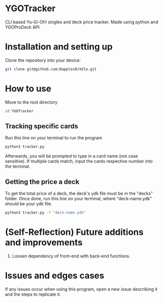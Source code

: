 # YGOTracker
CLI based Yu-Gi-Oh! singles and deck price tracker. Made using python and YGOProDeck API.

# Installation and setting up
Clone the repository into your device:
```sh
git clone git@github.com:Dapples0/Xdle.git
```

# How to use
Move to the root directory
```sh
cd YGOTracker
```

## Tracking specific cards
Run this line on your terminal to run the program
```sh
python3 tracker.py
```
Afterwards, you will be prompted to type in a card name (not case sensitive). If multiple cards match, input the cards respective number into the terminal.

## Getting the price a deck
To get the total price of a deck, the deck's ydk file must be in the "decks" folder. Once done, run this line on your terminal, where "deck-name.ydk" should be your ydk file.
```sh
python3 tracker.py -f "deck-name.ydk"
```

# (Self-Reflection) Future additions and improvements
1. Loosen dependency of front-end with back-end functions.

# Issues and edges cases
If any issues occur when using this program, open a new issue describing it and the steps to replicate it.